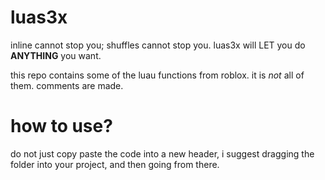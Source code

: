 # luas3x

inline cannot stop you; shuffles cannot stop you. luas3x will LET you do **ANYTHING** you want.

this repo contains some of the luau functions from roblox. it is *not* all of them. comments are made.

# how to use?

do not just copy paste the code into a new header, i suggest dragging the folder into your project, and then going from there.


